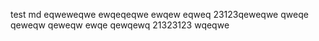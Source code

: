 test md
eqweweqwe
ewqeqeqwe
ewqew
eqweq
23123qeweqwe
qweqe
qeweqw
qeweqw
ewqe
qewqewq
21323123
wqeqwe
